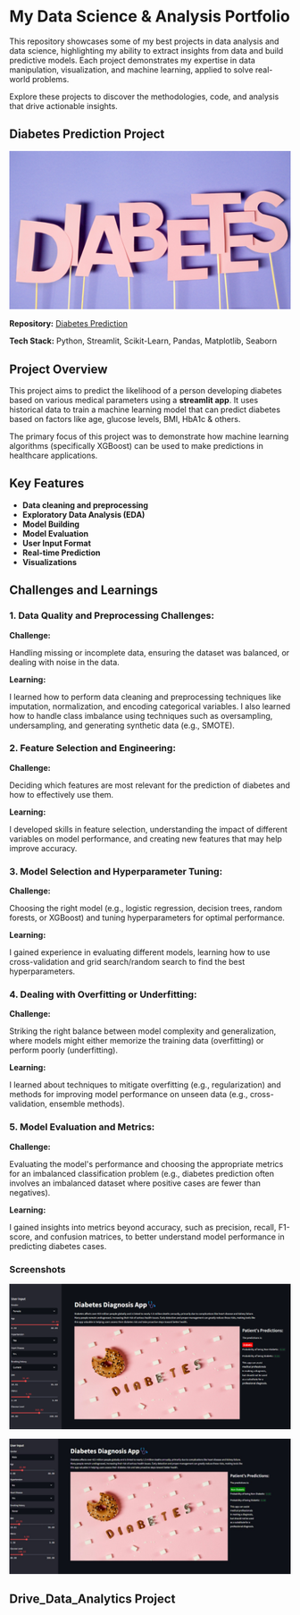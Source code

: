 # My Data Science & Analysis Portfolio

This repository showcases some of my best projects in data analysis and data science, highlighting my ability to extract insights from data and build predictive models. Each project demonstrates my expertise in data manipulation, visualization, and machine learning, applied to solve real-world problems.

Explore these projects to discover the methodologies, code, and analysis that drive actionable insights.

## Diabetes Prediction Project
![](https://github.com/MithamoMorgan/MY_PORTFOLIO_/blob/master/Diabetes.jpg)

**Repository:** [Diabetes Prediction](https://github.com/MithamoMorgan/Diabetes_Prediction)

**Tech Stack:** Python, Streamlit, Scikit-Learn, Pandas, Matplotlib, Seaborn

## Project Overview

This project aims to predict the likelihood of a person developing diabetes based on various medical parameters using a **streamlit app**. It uses historical data to train a machine learning model that can predict diabetes based on factors like age, glucose levels, BMI, HbA1c & others.

The primary focus of this project was to demonstrate how machine learning algorithms (specifically XGBoost) can be used to make predictions in healthcare applications.

## Key Features

* **Data cleaning and preprocessing**
* **Exploratory Data Analysis (EDA)**
* **Model Building**
* **Model Evaluation** 
* **User Input Format**
* **Real-time Prediction**
* **Visualizations**

## Challenges and Learnings

### 1. Data Quality and Preprocessing Challenges:

**Challenge:**

Handling missing or incomplete data, ensuring the dataset was balanced, or dealing with noise in the data.

**Learning:**

I learned how to perform data cleaning and preprocessing techniques like imputation, normalization, and encoding categorical variables. I also learned how to handle class imbalance using techniques such as oversampling, undersampling, and generating synthetic data (e.g., SMOTE).

### 2. Feature Selection and Engineering:

**Challenge:**

Deciding which features are most relevant for the prediction of diabetes and how to effectively use them.

**Learning:**

I developed skills in feature selection, understanding the impact of different variables on model performance, and creating new features that may help improve accuracy.

### 3. Model Selection and Hyperparameter Tuning:

**Challenge:**

Choosing the right model (e.g., logistic regression, decision trees, random forests, or XGBoost) and tuning hyperparameters for optimal performance.

**Learning:**

I gained experience in evaluating different models, learning how to use cross-validation and grid search/random search to find the best hyperparameters.

### 4. Dealing with Overfitting or Underfitting:

**Challenge:**

Striking the right balance between model complexity and generalization, where models might either memorize the training data (overfitting) or perform poorly (underfitting).

**Learning:**

I learned about techniques to mitigate overfitting (e.g., regularization) and methods for improving model performance on unseen data (e.g., cross-validation, ensemble methods).

### 5. Model Evaluation and Metrics:

**Challenge:**

Evaluating the model's performance and choosing the appropriate metrics for an imbalanced classification problem (e.g., diabetes prediction often involves an imbalanced dataset where positive cases are fewer than negatives).

**Learning:**

I gained insights into metrics beyond accuracy, such as precision, recall, F1-score, and confusion matrices, to better understand model performance in predicting diabetes cases.

### Screenshots

![](https://github.com/MithamoMorgan/MY_PORTFOLIO_/blob/master/diabets_app.png)

![](https://github.com/MithamoMorgan/MY_PORTFOLIO_/blob/master/non_diabetic.jpg)

## Drive_Data_Analytics Project


